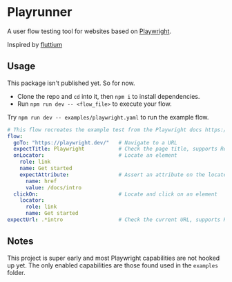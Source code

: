 # Playrunner
A user flow testing tool for websites based on [Playwright](https://playwright.dev/).

Inspired by [fluttium](https://github.com/wolfenrain/fluttium)

## Usage
This package isn't published yet. So for now.

- Clone the repo and `cd` into it, then `npm i` to install dependencies.
- Run `npm run dev -- <flow_file>` to execute your flow.

Try `npm run dev -- examples/playwright.yaml` to run the example flow.

```yaml
# This flow recreates the example test from the Playwright docs https://playwright.dev/docs/writing-tests#the-example-test
flow:
  goTo: "https://playwright.dev/"   # Navigate to a URL
  expectTitle: Playwright           # Check the page title, supports RegEx
  onLocator:                        # Locate an element
    role: link
    name: Get started
    expectAttribute:                # Assert an attribute on the located element
      name: href
      value: /docs/intro
  clickOn:                          # Locate and click on an element
    locator:
      role: link
      name: Get started
expectUrl: .*intro                  # Check the current URL, supports RegEx
```

## Notes
This project is super early and most Playwright capabilities are not hooked up yet. The only enabled capabilities are those found used in the `examples` folder.

